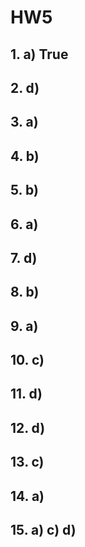 # HW5

## 1. a) True

## 2. d)

## 3. a)

## 4. b)

## 5. b)

## 6. a)

## 7. d)

## 8. b)

## 9. a)

## 10. c)

## 11. d)

## 12. d)

## 13. c)

## 14. a)

## 15. a) c) d)

    